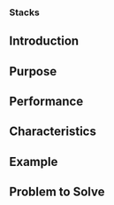 ### Stacks

## Introduction
## Purpose
## Performance
## Characteristics
## Example
## Problem to Solve
